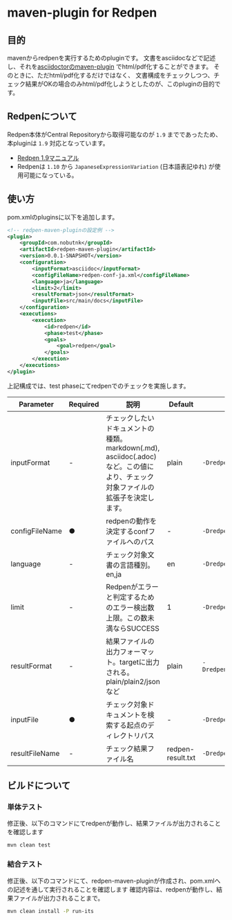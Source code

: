 # maven-plugin for Redpen

## 目的

mavenからredpenを実行するためのpluginです。
文書をasciidocなどで記述し、それを[asciidoctorのmaven-plugin](https://asciidoctor.org/docs/asciidoctor-maven-plugin/)
でhtml/pdf化することができます。
そのときに、ただhtml/pdf化するだけではなく、
文書構成をチェックしつつ、チェック結果がOKの場合のみhtml/pdf化しようとしたのが、このpluginの目的です。

## Redpenについて

Redpen本体がCentral Repositoryから取得可能なのが `1.9` までであったため、
本pluginは `1.9` 対応となっています。

* [Redpen 1.9マニュアル](http://redpen.cc/docs/1.9/index_ja.html)
* Redpenは `1.10` から `JapaneseExpressionVariation` (日本語表記ゆれ) が使用可能になっている。

## 使い方

pom.xmlのpluginsに以下を追加します。

```xml
<!-- redpen-maven-pluginの設定例 -->
<plugin>
    <groupId>com.nobutnk</groupId>
    <artifactId>redpen-maven-plugin</artifactId>
    <version>0.0.1-SNAPSHOT</version>
    <configuration>
        <inputFormat>asciidoc</inputFormat>
        <configFileName>redpen-conf-ja.xml</configFileName>
        <language>ja</language>
        <limit>2</limit>
        <resultFormat>json</resultFormat>
        <inputFile>src/main/docs</inputFile>
    </configuration>
    <executions>
        <execution>
            <id>redpen</id>
            <phase>test</phase>
            <goals>
                <goal>redpen</goal>
            </goals>
        </execution>
    </executions>
</plugin>
```

上記構成では、test phaseにてredpenでのチェックを実施します。

|Parameter |Required |説明 |Default |コマンドライン|
|---|---|---|---|---|
|inputFormat |- |チェックしたいドキュメントの種類。markdown(.md), asciidoc(.adoc)など。この値により、チェック対象ファイルの拡張子を決定します。 |plain |`-Dredpen.input.format=xxx` | |
|configFileName |● |redpenの動作を決定するconfファイルへのパス |- |`-Dredpen.config.name=xxx` |
|language |- |チェック対象文書の言語種別。en,ja |en |`-Dredpen.config.language=xxx` |
|limit |- |Redpenがエラーと判定するためのエラー検出数上限。この数未満ならSUCCESS | 1 |`-Dredpen.config.limit=xxx` |
|resultFormat |- |結果ファイルの出力フォーマット。targetに出力される。plain/plain2/jsonなど |plain |`-Dredpen.config.resultFormat=xxx` |
|inputFile |● |チェック対象ドキュメントを検索する起点のディレクトリパス |- |`-Dredpen.config.inputFile=xxx` |
|resultFileName |- |チェック結果ファイル名 |redpen-result.txt |`-Dredpen.config.resultFile=xxx` |

## ビルドについて

### 単体テスト

修正後、以下のコマンドにてredpenが動作し、結果ファイルが出力されることを確認します

```bash
mvn clean test
```

### 結合テスト

修正後、以下のコマンドにて、redpen-maven-pluginが作成され、pom.xmlへの記述を通して実行されることを確認します
確認内容は、redpenが動作し、結果ファイルが出力されることまで。

```bash
mvn clean install -P run-its
```
